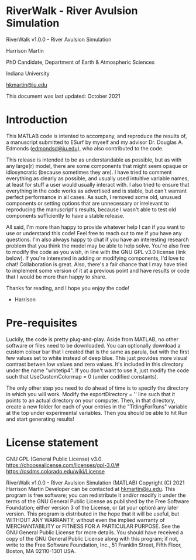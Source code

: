 # RiverWalk - River Avulsion Simulation
RiverWalk v1.0.0 - River Avulsion Simulation

Harrison Martin

PhD Candidate, Department of Earth & Atmospheric Sciences 

Indiana University 

hkmartin@iu.edu 

This document was last updated: October 2021 

# Introduction 
This MATLAB code is intented to accompany, and reproduce the results of, a manuscript submitted to ESurf by myself and my advisor Dr. Douglas A. Edmonds (edmondsd@iu.edu), who also contributed to the code.          

This release is intended to be as understandable as possible, but as with any large(r) model, there are some components that might seem opaque or idiosyncratic (because sometimes they are). I have tried to comment everything as clearly as possible, and usually used intuitive variable names, at least for stuff a user would usually interact with. I also tried to ensure that everything in the code works as advertised and is stable, but can't warrant perfect performance in all cases. As such, I removed some old, unusued components or setting options that are unnecessary or irrelevant to reproducing the manuscript's results, because I wasn't able to test old components sufficiently to have a stable release.   

All said, I'm more than happy to provide whatever help I can if you want to use or understand this code! Feel free to reach out to me if you have any questions. I'm also always happy to chat if you have an interesting research problem that you think the model may be able to help solve. You're also free to modify the code as you wish, in line with the GNU GPL v3.0 license (link below). If you're interested in adding or modifying components, I'd love to chat! Collaboration is great. Also, there's a fair chance that I may have tried to implement some version of it at a previous point and have results or code that I would be more than happy to share.            

Thanks for reading, and I hope you enjoy the code!
 - Harrison  

# Pre-requisites

Luckily, the code is pretty plug-and-play. Aside from MATLAB, no other software or files need to be downloaded. You can optionally download a custom colour bar that I created that is the same as parula, but with the first few values set to white instead of deep blue. This just provides more visual contrast betwen low values and zero values. It's included in this directory under the name "whitetip4". If you don't want to use it, just modify the code such that UseCustomColormap = 0 (under codified constants).

The only other step you need to do ahead of time is to specify the directory in which you will work. Modify the exportDirectory = '' line such that it points to an actual directory on your computer. Then, in that directory, create a new folder for each of your entries in the "TitlingForRuns" variable at the top under experimental variables. Then you should be able to hit Run and start generating results!

# License statement
GNU GPL (General Public License) v3.0.                                  
https://choosealicense.com/licenses/gpl-3.0/#                           
https://csdms.colorado.edu/wiki/License

RiverWalk v1.0.0 - River Avulsion Simulation (MATLAB)
Copyright (C) 2021 Harrison Martin
Developer can be contacted at hkmartin@iu.edu.
This program is free software; you can redistribute it and/or modify it under the terms of the GNU General Public License as published by the Free Software Foundation; either version 3 of the License, or (at your option) any later version.
This program is distributed in the hope that it will be useful, but WITHOUT ANY WARRANTY; without even the implied warranty of MERCHANTABILITY or FITNESS FOR A PARTICULAR PURPOSE. See the GNU General Public License for more details.
You should have received a copy of the GNU General Public License along with this program; if not, write to the Free Software Foundation, Inc., 51 Franklin Street, Fifth Floor, Boston, MA 02110-1301 USA.
